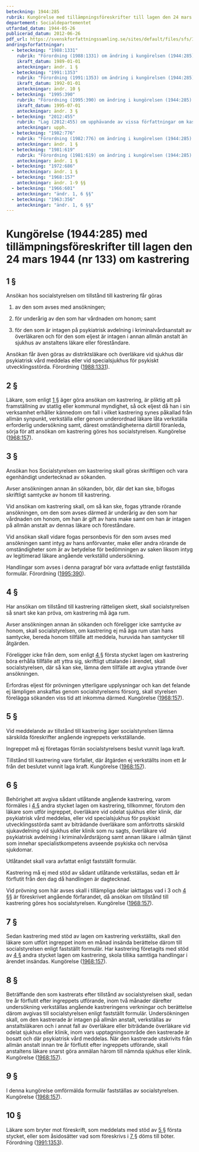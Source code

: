 ```yaml
---
beteckning: 1944:285
rubrik: Kungörelse med tillämpningsföreskrifter till lagen den 24 mars 1944 (nr 133) om kastrering
departement: Socialdepartementet
utfardad_datum: 1944-05-26
publicerad_datum: 2012-06-26
pdf_url: https://svenskforfattningssamling.se/sites/default/files/sfs/1944-05/SFS1944-285.pdf
andringsforfattningar:
  - beteckning: "1988:1331"
    rubrik: "Förordning (1988:1331) om ändring i kungörelsen (1944:285) med tillämpningsföreskrifter till lagen den 24 mars 1944 (nr 133) om kastrering"
    ikraft_datum: 1989-01-01
    anteckningar: ändr. 1 §
  - beteckning: "1991:1353"
    rubrik: "Förordning (1991:1353) om ändring i kungörelsen (1944:285) med tillämpningsföreskrifter till lagen den 24 mars 1944 (nr 133) om kastrering"
    ikraft_datum: 1992-01-01
    anteckningar: ändr. 10 §
  - beteckning: "1995:390"
    rubrik: "Förordning (1995:390) om ändring i kungörelsen (1944:285) med tillämpningsföreskrifter till lagen (1944:133) om kastrering"
    ikraft_datum: 1995-07-01
    anteckningar: ändr. 3 §
  - beteckning: "2012:455"
    rubrik: "Lag (2012:455) om upphävande av vissa författningar om kastrering"
    anteckningar: upph.
  - beteckning: "1982:776"
    rubrik: "Förordning (1982:776) om ändring i kungörelsen (1944:285) med tillämpningsföreskrifter till lagen den 24 mars 1944 (nr 133) om kastrering"
    anteckningar: ändr. 1 §
  - beteckning: "1981:619"
    rubrik: "Förordning (1981:619) om ändring i kungörelsen (1944:285) med tillämpningsföreskrifter till lagen den 24 mars 1944 (nr 133) om kastrering"
    anteckningar: ändr. 1 §
  - beteckning: "1972:686"
    anteckningar: ändr. 1 §
  - beteckning: "1968:157"
    anteckningar: ändr. 1-9 §§
  - beteckning: "1966:601"
    anteckningar: "ändr. 1, 6 §§"
  - beteckning: "1963:356"
    anteckningar: "ändr. 1, 6 §§"
---
```


# Kungörelse (1944:285) med tillämpningsföreskrifter till lagen den 24 mars 1944 (nr 133) om kastrering

## 1 §

Ansökan hos socialstyrelsen om tillstånd till kastrering får göras

1. av den som avses med ansökningen;

2. för underårig av den som har vårdnaden om honom; samt

3. för den som är intagen på psykiatrisk avdelning i kriminalvårdsanstalt av överläkaren och för den som eljest är intagen i annan allmän anstalt än sjukhus av anstaltens läkare eller föreståndare.

Ansökan får även göras av distriktsläkare och överläkare vid sjukhus där psykiatrisk vård meddelas eller vid specialsjukhus för psykiskt utvecklingsstörda. Förordning ([1988:1331](https://selex.se/eli/sfs/1988/1331)).

## 2 §

Läkare, som enligt [1 §](#1) äger göra ansökan om kastrering, är pliktig att på framställning av statlig eller kommunal myndighet, så ock eljest då han i sin verksamhet erhåller kännedom om fall i vilket kastrering synes påkallad från allmän synpunkt, verkställa eller genom underordnad läkare låta verkställa erforderlig undersökning samt, därest omständigheterna därtill föranleda, sörja för att ansökan om kastrering göres hos socialstyrelsen. Kungörelse ([1968:157](https://selex.se/eli/sfs/1968/157)).

## 3 §

Ansökan hos Socialstyrelsen om kastrering skall göras skriftligen och vara egenhändigt undertecknad av sökanden.

Avser ansökningen annan än sökanden, bör, där det kan ske, bifogas skriftligt samtycke av honom till kastrering.

Vid ansökan om kastrering skall, om så kan ske, fogas yttrande rörande ansökningen, om den som avses därmed är underårig av den som har vårdnaden om honom, om han är gift av hans make samt om han är intagen på allmän anstalt av dennas läkare och föreståndare.

Vid ansökan skall vidare fogas personbevis för den som avses med ansökningen samt intyg av hans anförvanter, make eller andra rörande de omständigheter som är av betydelse för bedömningen av saken liksom intyg av legitimerad läkare angående verkställd undersökning.

Handlingar som avses i denna paragraf bör vara avfattade enligt fastställda formulär. Förordning ([1995:390](https://selex.se/eli/sfs/1995/390)).

## 4 §

Har ansökan om tillstånd till kastrering rätteligen skett, skall socialstyrelsen så snart ske kan pröva, om kastrering må äga rum.

Avser ansökningen annan än sökanden och föreligger icke samtycke av honom, skall socialstyrelsen, om kastrering ej må äga rum utan hans samtycke, bereda honom tillfälle att meddela, huruvida han samtycker till åtgärden.

Föreligger icke från dem, som enligt [4 §](#4) första stycket lagen om kastrering böra erhålla tillfälle att yttra sig, skriftligt uttalande i ärendet, skall socialstyrelsen, där så kan ske, lämna dem tillfälle att avgiva yttrande över ansökningen.

Erfordras eljest för prövningen ytterligare upplysningar och kan det felande ej lämpligen anskaffas genom socialstyrelsens försorg, skall styrelsen förelägga sökanden viss tid att inkomma därmed. Kungörelse ([1968:157](https://selex.se/eli/sfs/1968/157)).

## 5 §

Vid meddelande av tillstånd till kastrering äger socialstyrelsen lämna särskilda föreskrifter angående ingreppets verkställande.

Ingreppet må ej företagas förrän socialstyrelsens beslut vunnit laga kraft.

Tillstånd till kastrering vare förfallet, där åtgärden ej verkställts inom ett år från det beslutet vunnit laga kraft. Kungörelse ([1968:157](https://selex.se/eli/sfs/1968/157)).

## 6 §

Behörighet att avgiva sådant utlåtande angående kastrering, varom förmäles i [4 §](#4) andra stycket lagen om kastrering, tillkommer, förutom den läkare som utför ingreppet, överläkare vid odelat sjukhus eller klinik, där psykiatrisk vård meddelas, eller vid specialsjukhus för psykiskt utvecklingsstörda samt av biträdande överläkare som anförtrotts särskild sjukavdelning vid sjukhus eller klinik som nu sagts, överläkare vid psykiatrisk avdelning i kriminalvårdsräjong samt annan läkare i allmän tjänst som innehar specialistkompetens avseende psykiska och nervösa sjukdomar.

Utlåtandet skall vara avfattat enligt fastställt formulär.

Kastrering må ej med stöd av sådant utlåtande verkställas, sedan ett år förflutit från den dag då handlingen är dagtecknad.

Vid prövning som här avses skall i tillämpliga delar iakttagas vad i 3 och [4 §](#4)§ är föreskrivet angående förfarandet, då ansökan om tillstånd till kastrering göres hos socialstyrelsen. Kungörelse ([1968:157](https://selex.se/eli/sfs/1968/157)).

## 7 §

Sedan kastrering med stöd av lagen om kastrering verkställts, skall den läkare som utfört ingreppet inom en månad insända berättelse därom till socialstyrelsen enligt fastställt formulär. Har kastrering företagits med stöd av [4 §](#4) andra stycket lagen om kastrering, skola tillika samtliga handlingar i ärendet insändas. Kungörelse ([1968:157](https://selex.se/eli/sfs/1968/157)).

## 8 §

Beträffande den som kastrerats efter tillstånd av socialstyrelsen skall, sedan tre år förflutit efter ingreppets utförande, inom två månader därefter undersökning verkställas angående kastreringens verkningar och berättelse därom avgivas till socialstyrelsen enligt fastställt formulär. Undersökningen skall, om den kastrerade är intagen på allmän anstalt, verkställas av anstaltsläkaren och i annat fall av överläkare eller biträdande överläkare vid odelat sjukhus eller klinik, inom vars upptagningsområde den kastrerade är bosatt och där psykiatrisk vård meddelas. När den kastrerade utskrivits från allmän anstalt innan tre år förflutit efter ingreppets utförande, skall anstaltens läkare snarst göra anmälan härom till nämnda sjukhus eller klinik. Kungörelse ([1968:157](https://selex.se/eli/sfs/1968/157)).

## 9 §

I denna kungörelse omförmälda formulär fastställas av socialstyrelsen. Kungörelse ([1968:157](https://selex.se/eli/sfs/1968/157)).

## 10 §

Läkare som bryter mot föreskrift, som meddelats med stöd av [5 §](#5) första stycket, eller som åsidosätter vad som föreskrivs i [7 §](#7) döms till böter. Förordning ([1991:1353](https://selex.se/eli/sfs/1991/1353)).